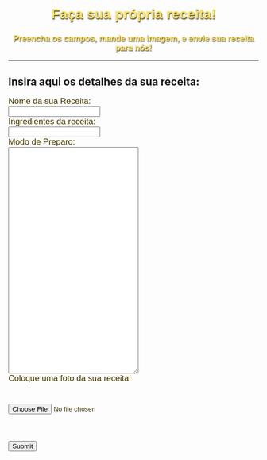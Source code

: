 <html>
    <head>
        <title>Sua Receita</title>
        <style>
        body{
            background-image: url('https://motionarray.imgix.net/preview-823559-HMikwIGwBLF1UKee-large.jpg?w=660&q=60&fit=max&auto=format');
            background-repeat: no-repeat;
            background-size: cover;
            background-attachment: fixed;
        }
        h1,h3{
            font-family: 'Gill Sans', 'Gill Sans MT', Calibri, 'Trebuchet MS', sans-serif;
            color: rgb(255, 229, 100);
            text-shadow: 1px 2px 2px rgb(74, 65, 44);
            text-align: center;
        }
        form{
            font-family: 'Gill Sans', 'Gill Sans MT', Calibri, 'Trebuchet MS', sans-serif;
            font-size: larger;
            color: #3e3300;
            text-shadow: 1px 1px 1px cornsilk;
        }
        </style>
    </head>
    <body>
        <h1>Faça sua própria receita!</h1>
        <h3>Preencha os campos, mande uma imagem, e envie sua receita para nós!</h3>
        <hr>
        <h2>Insira aqui os detalhes da sua receita:</h2>
        <form>
            <label for="nome_receita">Nome da sua Receita:</label><br>
            <input id="nome_receita" type="text"><br>
            <label for="ingredientes">Ingredientes da receita:</label><br>
            <input id="ingredientes" type="text"><br>
            <label for="modo_de_preparo">Modo de Preparo:</label><br>
            <textarea name="modo_de_preparo" id="modo_de_preparo" cols="30" rows="30"></textarea><br>
            <label for="imagem">Coloque uma foto da sua receita!</label><br>
            <p style="font-size: small;"> &nbsp;</p>
            <input type="file" id="imagem"><br>
            <p>&nbsp;</p>
            <input type="submit">
        </form>
    </body>
</html>

